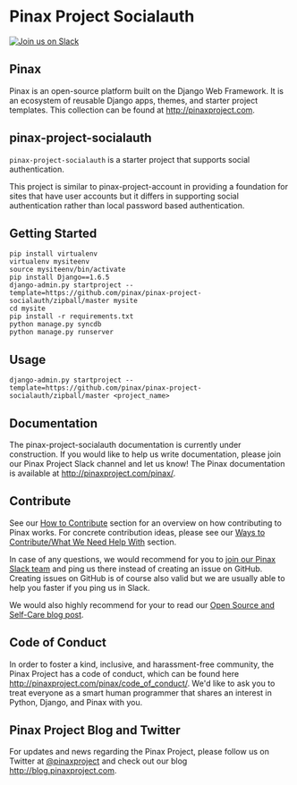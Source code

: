 Pinax Project Socialauth
========================
[![Join us on Slack](http://slack.pinaxproject.com/badge.svg)](http://slack.pinaxproject.com/)


Pinax
-------

Pinax is an open-source platform built on the Django Web Framework. It is an ecosystem of reusable Django apps, themes, and starter project templates. 
This collection can be found at http://pinaxproject.com.


pinax-project-socialauth
-------------------------

`pinax-project-socialauth` is a starter project that supports social authentication.

This project is similar to pinax-project-account in providing a foundation for
sites that have user accounts but it differs in supporting social
authentication rather than local password based authentication.


Getting Started
-----------------

    pip install virtualenv
    virtualenv mysiteenv
    source mysiteenv/bin/activate
    pip install Django==1.6.5
    django-admin.py startproject --template=https://github.com/pinax/pinax-project-socialauth/zipball/master mysite
    cd mysite
    pip install -r requirements.txt
    python manage.py syncdb
    python manage.py runserver
    


Usage
------

    django-admin.py startproject --template=https://github.com/pinax/pinax-project-socialauth/zipball/master <project_name>


Documentation
--------------

The pinax-project-socialauth documentation is currently under construction. If you would like to help us write documentation, please join our Pinax Project Slack channel and let us know! The Pinax documentation is available at http://pinaxproject.com/pinax/.


Contribute
----------------

See our [How to Contribute](http://pinaxproject.com/pinax/how_to_contribute/) section for an overview on how contributing to Pinax works. For concrete contribution ideas, please see our [Ways to Contribute/What We Need Help With](http://pinaxproject.com/pinax/ways_to_contribute/) section.

In case of any questions, we would recommend for you to [join our Pinax Slack team](http://slack.pinaxproject.com) and ping us there instead of creating an issue on GitHub. Creating issues on GitHub is of course also valid but we are usually able to help you faster if you ping us in Slack.

We would also highly recommend for your to read our [Open Source and Self-Care blog post](http://blog.pinaxproject.com/2016/01/19/open-source-and-self-care/).  


Code of Conduct
----------------

In order to foster a kind, inclusive, and harassment-free community, the Pinax Project has a code of conduct, which can be found here  http://pinaxproject.com/pinax/code_of_conduct/. We'd like to ask you to treat everyone as a smart human programmer that shares an interest in Python, Django, and Pinax with you.


Pinax Project Blog and Twitter
-------------------------------

For updates and news regarding the Pinax Project, please follow us on Twitter at [@pinaxproject](https://twitter.com/pinaxproject) and check out our blog http://blog.pinaxproject.com.




